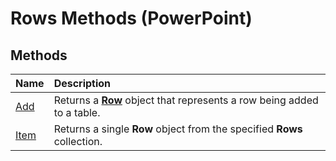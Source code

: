 
# Rows Methods (PowerPoint)

## Methods



|**Name**|**Description**|
|:-----|:-----|
|[Add](7cc0c530-e817-1983-0946-90e499470668.md)|Returns a  **[Row](df5ca5df-8119-1af8-b698-d96669ed0a02.md)** object that represents a row being added to a table.|
|[Item](34a6d828-4c5e-098b-2c34-71b7cea0e9e2.md)|Returns a single  **Row** object from the specified **Rows** collection.|
